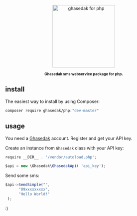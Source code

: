 <p align="center">
    <img src="media/g4n.png"
         height="200" alt="ghasedak for php">
</p>

 
<p align="center"><sup><strong> Ghasedak sms webservice package for php. </strong></sup></p>

## install

The easiest way to install by using Composer:

```sh
composer require ghasedak/php:"dev-master"
```
 

## usage
 

You need a [Ghasedak](https://ghasedakapi.com) account. Register and get your API key.


Create an instance from `Ghasedak` class with your API key:

```javascript
require __DIR__ . '/vendor/autoload.php';

$api = new \Ghasedak\GhasedakApi( 'api_key');
```

Send some sms:

```javascript
$api->SendSimple("", 
      "09xxxxxxxxx",
      "Hello World!"
 );
```

:)

##
 
